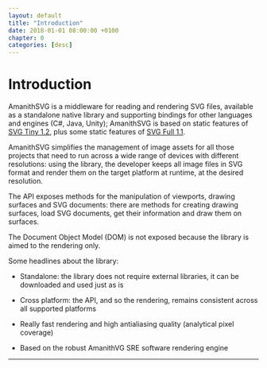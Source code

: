 ```yaml
---
layout: default
title: "Introduction"
date: 2018-01-01 08:00:00 +0100
chapter: 0
categories: [desc]
---
```


# Introduction

AmanithSVG is a middleware for reading and rendering SVG files, available as a standalone native library and supporting bindings for other languages and engines (C#, Java, Unity); AmanithSVG is based on static features of [SVG Tiny 1.2](https://www.w3.org/TR/SVGTiny12/), plus some static features of [SVG Full 1.1](https://www.w3.org/TR/SVG/).

AmanithSVG simplifies the management of image assets for all those projects that need to run across a wide range of devices with different resolutions: using the library, the developer keeps all image files in SVG
format and render them on the target platform at runtime, at the desired resolution.

The API exposes methods for the manipulation of viewports, drawing surfaces and SVG documents: there are methods for creating drawing surfaces, load SVG documents, get their information and draw them on surfaces.

The Document Object Model (DOM) is not exposed because the library is aimed to the rendering only.

Some headlines about the library:

 * Standalone: the library does not require external libraries, it can be downloaded and used just as is

 * Cross platform: the API, and so the rendering, remains consistent across all supported platforms

 * Really fast rendering and high antialiasing quality (analytical pixel coverage)

 * Based on the robust AmanithVG SRE software rendering engine

---
